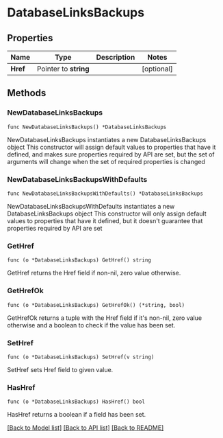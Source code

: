 # DatabaseLinksBackups

## Properties

Name | Type | Description | Notes
------------ | ------------- | ------------- | -------------
**Href** | Pointer to **string** |  | [optional] 

## Methods

### NewDatabaseLinksBackups

`func NewDatabaseLinksBackups() *DatabaseLinksBackups`

NewDatabaseLinksBackups instantiates a new DatabaseLinksBackups object
This constructor will assign default values to properties that have it defined,
and makes sure properties required by API are set, but the set of arguments
will change when the set of required properties is changed

### NewDatabaseLinksBackupsWithDefaults

`func NewDatabaseLinksBackupsWithDefaults() *DatabaseLinksBackups`

NewDatabaseLinksBackupsWithDefaults instantiates a new DatabaseLinksBackups object
This constructor will only assign default values to properties that have it defined,
but it doesn't guarantee that properties required by API are set

### GetHref

`func (o *DatabaseLinksBackups) GetHref() string`

GetHref returns the Href field if non-nil, zero value otherwise.

### GetHrefOk

`func (o *DatabaseLinksBackups) GetHrefOk() (*string, bool)`

GetHrefOk returns a tuple with the Href field if it's non-nil, zero value otherwise
and a boolean to check if the value has been set.

### SetHref

`func (o *DatabaseLinksBackups) SetHref(v string)`

SetHref sets Href field to given value.

### HasHref

`func (o *DatabaseLinksBackups) HasHref() bool`

HasHref returns a boolean if a field has been set.


[[Back to Model list]](../README.md#documentation-for-models) [[Back to API list]](../README.md#documentation-for-api-endpoints) [[Back to README]](../README.md)


